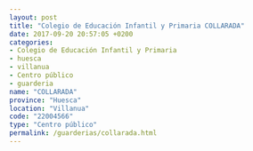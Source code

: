 ```yaml
---
layout: post
title: "Colegio de Educación Infantil y Primaria COLLARADA"
date: 2017-09-20 20:57:05 +0200
categories:
- Colegio de Educación Infantil y Primaria
- huesca
- villanua
- Centro público
- guarderia
name: "COLLARADA"
province: "Huesca"
location: "Villanua"
code: "22004566"
type: "Centro público"
permalink: /guarderias/collarada.html
---
```

